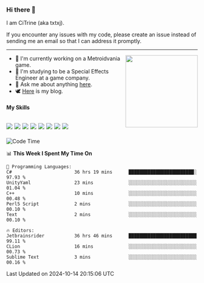 ### Hi there 👋

I am CiTrine (aka txtxj).

If you encounter any issues with my code, please create an issue instead of sending me an email so that I can address it promptly.

---

<img align="right" height="190" src="http://github-profile-summary-cards.vercel.app/api/cards/stats?username=txtxj&theme=vue">

- 🌱 I'm currently working on a Metroidvania game.
- 📖 I'm studying to be a Special Effects Engineer at a game company.
- 💬 Ask me about anything [here](https://github.com/txtxj/txtxj/issues).
- 🕊️ [Here](https://txtxj.top) is my blog.

#### My Skills

![](https://img.shields.io/badge/Unity-000000?logo=unity&logoColor=fff)
![](https://img.shields.io/badge/C%23-239120?logo=csharp&logoColor=fff)
![](https://img.shields.io/badge/Python-3e74a2?logo=python&logoColor=fff)
![](https://img.shields.io/badge/C++-65318e?logo=cplusplus&logoColor=fff)
![](https://img.shields.io/badge/C-5654a2?logo=c&logoColor=fff)
![](https://img.shields.io/badge/Vue-4FC08D?logo=vuedotjs&logoColor=fff)
![](https://img.shields.io/badge/Blender-f5792a?logo=blender&logoColor=fff)
![](https://img.shields.io/badge/MS%20SQL-cc2927?logo=microsoftsqlserver&logoColor=fff)
---

<!--START_SECTION:waka-->
![Code Time](http://img.shields.io/badge/Code%20Time-2%2C116%20hrs%207%20mins-blue)

📊 **This Week I Spent My Time On** 

```text
💬 Programming Languages: 
C#                       36 hrs 19 mins      ████████████████████████░   97.93 % 
UnityYaml                23 mins             ░░░░░░░░░░░░░░░░░░░░░░░░░   01.04 % 
C++                      10 mins             ░░░░░░░░░░░░░░░░░░░░░░░░░   00.48 % 
Perl5 Script             2 mins              ░░░░░░░░░░░░░░░░░░░░░░░░░   00.10 % 
Text                     2 mins              ░░░░░░░░░░░░░░░░░░░░░░░░░   00.10 % 

🔥 Editors: 
Jetbrainsrider           36 hrs 46 mins      █████████████████████████   99.11 % 
CLion                    16 mins             ░░░░░░░░░░░░░░░░░░░░░░░░░   00.73 % 
Sublime Text             3 mins              ░░░░░░░░░░░░░░░░░░░░░░░░░   00.16 % 
```


 Last Updated on 2024-10-14 20:15:06 UTC
<!--END_SECTION:waka-->
